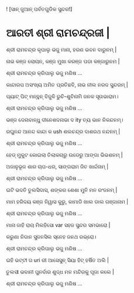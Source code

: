 ! [ସାନ୍ ଜୁଆନ୍ ପର୍ବତଗୁଡିକ ସୁନ୍ଦର!]

# ଆରତୀ ଶ୍ରୀ ରାମଚନ୍ଦ୍ରଜୀ |

ଶ୍ରୀ ରାମଚନ୍ଦ୍ର କୃପାଲୁ ଭଜୁ ମାନା, ହରଣ ଭବନ ଦାରୁନମ୍ |

ନାଭ କଞ୍ଜ ଲୋଚାନ, କଞ୍ଜ ମୁଖା କରଞ୍ଜ ପଡା କଞ୍ଜାରୁନମ |

ଶ୍ରୀ ରାମଚନ୍ଦ୍ର କ୍ରିପାଲୁ ଭଜୁ ମଣିଷ ...

କାନ୍ଦାରପ ଅସଂଖ୍ୟ ଅମିତ ପ୍ରତିଛବି, ନାଭ ନୀଲ ନରଦ ସୁନ୍ଦରମ୍ |

ପ୍ୟାଟ୍ ପିଟ୍ ମନ୍ହୁନ୍ ବିଜୁଳି ରୁଚି-ଶୁଚିନାମି ଜନକ ସୂତାଭାରାମ।

ଶ୍ରୀ ରାମଚନ୍ଦ୍ର କ୍ରିପାଲୁ ଭଜୁ ମଣିଷ ...

ଭଞ୍ଜ ଦେନାବାନ୍ଧୁ ଦୀନେଶଦନାଭା ଦ ity ତ୍ୟ ଭାନ ନିକନ୍ଦନମ୍।

ରଘୁନନ୍ଦ ଆନନ୍ଦ କାନ୍ଦା କ ush ଶଲଚନ୍ଦ୍ର ଦାଶରଥ ନନ୍ଦନମ୍ |

ଶ୍ରୀ ରାମଚନ୍ଦ୍ର କ୍ରିପାଲୁ ଭଜୁ ମଣିଷ ...

ହେଡ୍ ମୁକୁଟ କୋଇଲା ତିଲାକଚାରୁ ଉଡେରୁ ଆଙ୍ଗା ଭିଭଶନମ୍ |

ଅଜାନୁଭୂଜ ଶାର ଚାପ-ଧର, ସାଙ୍ଗରାମ ଜିତ ଖାର୍ଦ୍ଦନାମ୍ |

ଶ୍ରୀ ରାମଚନ୍ଦ୍ର କ୍ରିପାଲୁ ଭଜୁ ମଣିଷ ...

ଇଟି ଭଦତି ତୁଲସିଦାସ, ଶଙ୍କର ଶେଶା ମୁନି ମନ ରଂଜନମ୍ |

ମାମ ହରିଦୟ କଞ୍ଜ ନିୱାସ କୁରୁ, କାମାଡି ଖାଲ ଡାଲ ଗଞ୍ଜାନାମ |

ଶ୍ରୀ ରାମଚନ୍ଦ୍ର କ୍ରିପାଲୁ ଭଜୁ ମଣିଷ ...

ମାନା ଜାହି ରାଚା ମିଲହିସୋ var ସହଜ ସୁନ୍ଦର ସମଭାରୋ |

କରୁଣା ନିଦାନ ସୁଜନସିଲ ସ୍ନେହ ଜନଥ ରଭ୍ରୋ।

ଶ୍ରୀ ରାମଚନ୍ଦ୍ର କ୍ରିପାଲୁ ଭଜୁ ମଣିଷ ...

ଇହି ଭଟ୍ଟୀ ଗ uri ରୀ ଆସେସୁନ୍ ସିୟା ହିଟ୍ ହର୍ଷିତ ଅଲି |

ତୁଲସୀ ଭବାନୀ ପୁନର୍ବାର ଶୁଦ୍ଧ ମନ ମନ୍ଦିରକୁ ପୂଜା କଲେ |

ଶ୍ରୀ ରାମଚନ୍ଦ୍ର କ୍ରିପାଲୁ ଭଜୁ ମଣିଷ ...